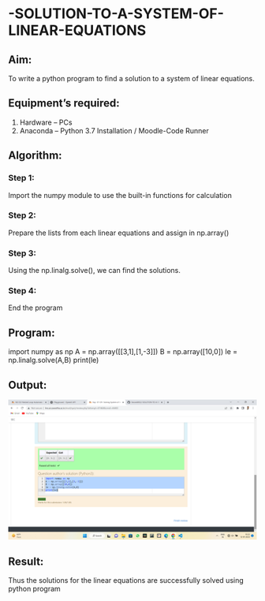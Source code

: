 # -SOLUTION-TO-A-SYSTEM-OF-LINEAR-EQUATIONS
## Aim:
To write a python program to find a solution to a system of linear equations.
## Equipment’s required:
1. 	Hardware – PCs
2. 	Anaconda – Python 3.7 Installation / Moodle-Code Runner
## Algorithm:
### Step 1: 
Import the numpy module to use the built-in functions for calculation
### Step 2: 
Prepare the lists from each linear equations and assign in np.array()
### Step 3: 
Using the np.linalg.solve(), we can find the solutions.
### Step 4: 
End the program
## Program:
import numpy as np
A = np.array([[3,1],[1,-3]])
B = np.array([10,0])
le = np.linalg.solve(A,B)
print(le)
## Output:
![model](photos.png)
## Result: 
Thus the solutions for the linear equations are successfully solved using python program


